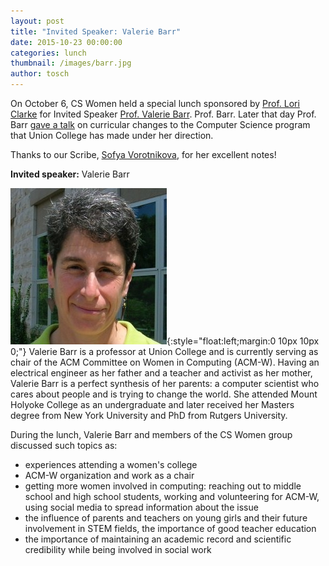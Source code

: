 ```yaml
---
layout: post
title: "Invited Speaker: Valerie Barr"
date: 2015-10-23 00:00:00
categories: lunch
thumbnail: /images/barr.jpg
author: tosch
---
```


On October 6, CS Women held a special lunch sponsored by [Prof. Lori Clarke](http://laser.cs.umass.edu/people/clarke.html) for Invited Speaker [Prof. Valerie Barr](http://cs.union.edu/~barrv/). Prof. Barr. Later that day Prof. Barr [gave a talk](https://www.cics.umass.edu/speakers/valerie-barr/2015/oct/6) on curricular changes to the Computer Science program that Union College has made under her direction.

Thanks to our Scribe, [Sofya Vorotnikova](https://people.cs.umass.edu/~svorotni/), for her excellent notes!
 
**Invited speaker:** Valerie Barr
 
![Valerie Barr](/images/barr.jpg){:style="float:left;margin:0 10px 10px 0;"} Valerie Barr is a professor at Union College and is currently serving as chair of the ACM Committee on Women in Computing (ACM-W). Having an electrical engineer as her father and a teacher and activist as her mother, Valerie Barr is a perfect synthesis of her parents: a computer scientist who cares about people and is trying to change the world. She attended Mount Holyoke College as an undergraduate and later received her Masters degree from New York University and PhD from Rutgers University.
 
During the lunch, Valerie Barr and members of the CS Women group discussed such topics as:

 -   experiences attending a women's college
 -   ACM-W organization and work as a chair
 -   getting more women involved in computing: reaching out to middle school and high school students, working and volunteering for ACM-W, using social media to spread information about the issue
 -   the influence of parents and teachers on young girls and their future involvement in STEM fields, the importance of good teacher education
 -   the importance of maintaining an academic record and scientific credibility while being involved in social work